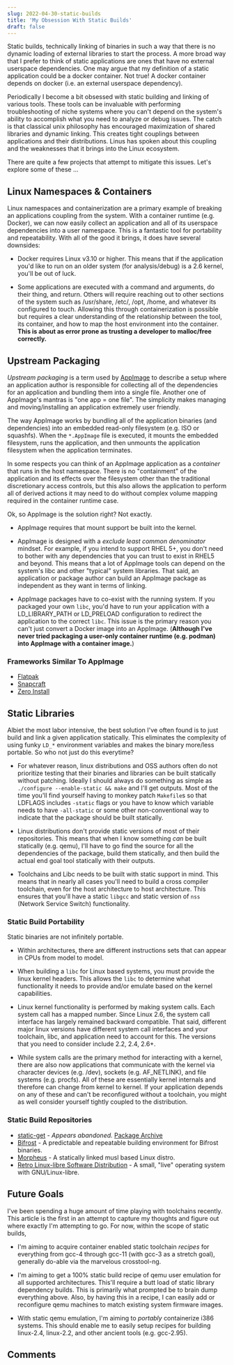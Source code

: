 ```yaml
---
slug: 2022-04-30-static-builds
title: 'My Obsession With Static Builds'
draft: false
---
```


Static builds, technically linking of binaries in such a way that there is no dynamic loading of external libraries to start the process. A more broad way that I prefer to think of static applications are ones that have no external userspace dependencies. One may argue that my definition of a static application could be a docker container. Not true! A docker container depends on docker (i.e. an external userspace dependency).

Periodically I become a bit obsessed with static building and linking of various tools. These tools can be invaluable with performing troubleshooting of niche systems where you can't depend on the system's ability to accomplish what you need to analyze or debug issues. The catch is that classical unix philosophy has encouraged maximization of shared libraries and dynamic linking. This creates tight couplings between applications and their distributions. Linus has spoken about this coupling and the weaknesses that it brings into the Linux ecosystem.

There are quite a few projects that attempt to mitigate this issues. Let's explore some of these ...

<!-- truncate -->

## Linux Namespaces & Containers

Linux namespaces and containerization are a primary example of breaking an applications coupling from the system. With a container runtime (e.g. Docker), we can now easily collect an application and all of its userspace dependencies into a user namespace. This is a fantastic tool for portability and repeatability. With all of the good it brings, it does have several downsides:

- Docker requires Linux v3.10 or higher. This means that if the application you'd like to run on an older system (for analysis/debug) is a 2.6 kernel, you'll be out of luck.

- Some applications are executed with a command and arguments, do their thing, and return. Others will require reaching out to other sections of the system such as /usr/share, /etc/, /opt, /home, and whatever its configured to touch. Allowing this through containerization is possible but requires a clear understanding of the relationship between the tool, its container, and how to map the host environment into the container. **This is about as error prone as trusting a developer to malloc/free correctly.**

## Upstream Packaging

_Upstream packaging_ is a term used by [AppImage](https://appimage.org/) to describe a setup where an application author is responsible for collecting all of the dependencies for an application and bundling them into a single file. Another one of AppImage's mantras is "one app = one file". The simplicity makes managing and moving/installing an application extremely user friendly.

The way AppImage works by bundling all of the application binaries (and dependencies) into an embedded read-only filesystem (e.g. ISO or squashfs). When the `*.AppImage` file is executed, it mounts the embedded filesystem, runs the application, and then unmounts the application filesystem when the application terminates.

In some respects you can think of an AppImage application as a _container_ that runs in the host namespace. There is no "containment" of the application and its effects over the filesystem other than the traditional discretionary access controls, but this also allows the application to perform all of derived actions it may need to do without complex volume mapping required in the container runtime case.

Ok, so AppImage is the solution right? Not exactly.

- AppImage requires that mount support be built into the kernel.

- AppImage is designed with a _exclude least common denominator_ mindset. For example, if you intend to support RHEL 5+, you don't need to bother with any dependencies that you can trust to exist in RHEL5 and beyond. This means that a lot of AppImage tools can depend on the system's libc and other "typical" system libraries. That said, an application or package author can build an AppImage package as independent as they want in terms of linking.

- AppImage packages have to co-exist with the running system. If you packaged your own `libc`, you'd have to run your application with a LD_LIBRARY_PATH or LD_PRELOAD configuration to redirect the application to the correct `libc`. This issue is the primary reason you can't just convert a Docker image into an AppImage. (**Although I've never tried packaging a user-only container runtime (e.g. podman) into AppImage with a container image.**)

### Frameworks Similar To AppImage

- [Flatpak](https://flatpak.org/)
- [Snapcraft](https://snapcraft.io/)
- [Zero Install](https://0install.net/)

## Static Libraries

Albiet the most labor intensive, the best solution I've often found is to just build and link a given application statically. This eliminates the complexity of using funky `LD_*` environment variables and makes the binary more/less portable. So who not just do this everytime?

- For whatever reason, linux distributions and OSS authors often do not prioritize testing that their binaries and libraries can be built statically without patching. Ideally I should always do something as simple as `./configure --enable-static && make` and I'll get outputs. Most of the time you'll find yourself having to monkey patch `Makefile`s so that LDFLAGS includes `-static` flags or you have to know which variable needs to have `-all-static` or some other non-conventional way to indicate that the package should be built statically.

- Linux distributions don't provide static versions of most of their repositories. This means that when I know something _can_ be built statically (e.g. qemu), I'll have to go find the source for all the dependencies of the package, build them statically, and then build the actual end goal tool statically with their outputs.

- Toolchains and Libc needs to be built with static support in mind. This means that in nearly all cases you'll need to build a cross compiler toolchain, even for the host architecture to host architecture. This ensures that you'll have a static `libgcc` and static version of `nss` (Network Service Switch) functionality.

### Static Build Portability

Static binaries are not infinitely portable.

- Within architectures, there are different instructions sets that can appear in CPUs from model to model.

- When building a `libc` for Linux based systems, you must provide the linux kernel headers. This allows the `libc` to determine what functionality it needs to provide and/or emulate based on the kernel capabilities.

- Linux kernel functionality is performed by making system calls. Each system call has a mapped number. Since Linux 2.6, the system call interface has largely remained backward compatible. That said, different major linux versions have different system call interfaces and your toolchain, libc, and application need to account for this. The versions that you need to consider include 2.2, 2.4, 2.6+.

- While system calls are the primary method for interacting with a kernel, there are also now applications that communicate with the kernel via character devices (e.g. /dev), sockets (e.g. AF_NETLINK), and file systems (e.g. procfs). All of these are essentially kernel internals and therefore can change from kernel to kernel. If your application depends on any of these and can't be reconfigured without a toolchain, you might as well consider yourself tightly coupled to the distribution.

### Static Build Repositories

- [static-get](https://github.com/minos-org/minos-static) - _Appears abandoned._ [Package Archive](http://s.minos.io/archive/)
- [Bifrost](https://github.com/jelaas/bifrost-build) - A predictable and repeatable building environment for Bifrost binaries.
- [Morpheus](http://git.2f30.org/ports/) - A statically linked musl based Linux distro.
- [Retro Linux-libre Software Distribution](https://github.com/dimkr/rlsd2) - A small, "live" operating system with GNU/Linux-libre.

## Future Goals

I've been spending a huge amount of time playing with toolchains recently. This article is the first in an attempt to capture my thoughts and figure out where exactly I'm attempting to go. For now, within the scope of static builds,

- I'm aiming to acquire container enabled static toolchain _recipes_ for everything from gcc-4 through gcc-11 (with gcc-3 as a stretch goal), generally do-able via the marvelous crosstool-ng.

- I'm aiming to get a 100% static build recipe of qemu user emulation for all supported architectures. This'll require a butt load of static library dependency builds. This is primarily what prompted be to brain dump everything above. Also, by having this in a recipe, I can easily add or reconfigure qemu machines to match existing system firmware images.

- With static qemu emulation, I'm aiming to _portably_ containerize i386 systems. This should enable me to easily setup recipes for building linux-2.4, linux-2.2, and other ancient tools (e.g. gcc-2.95).

## Comments

<Comments />
